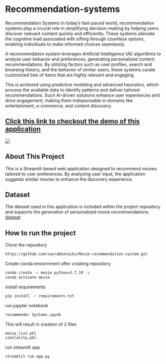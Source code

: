 # Recommendation-systems
Recommendation Systems
In today’s fast-paced world, recommendation systems play a crucial role in simplifying decision-making by helping users discover relevant content quickly and efficiently. These systems alleviate the cognitive load associated with sifting through countless options, enabling individuals to make informed choices seamlessly.

A recommendation system leverages Artificial Intelligence (AI) algorithms to analyze user behavior and preferences, generating personalized content recommendations. By utilizing factors such as user profiles, search and browsing history, and the behavior of similar users, these systems curate customized lists of items that are highly relevant and engaging.

This is achieved using predictive modeling and advanced heuristics, which process the available data to identify patterns and deliver tailored recommendations. Such AI-driven solutions enhance user experiences and drive engagement, making them indispensable in domains like entertainment, e-commerce, and content discovery.


## [Click this link to checkout the demo of this application](https://saurabhznaikz-movie-recommendation-system-app-lvevzf.streamlit.app/)

![](https://user-images.githubusercontent.com/52929512/193522485-3ba011ba-bc37-47a5-82bb-4bc4a57a23b7.gif)



## About This Project
This is a Streamlit-based web application designed to recommend movies tailored to user preferences. By analyzing user input, the application suggests similar movies to enhance the discovery experience.

## Dataset
The dataset used in this application is included within the project repository and supports the generation of personalized movie recommendations. [dataset](https://www.kaggle.com/tmdb/tmdb-movie-metadata?select=tmdb_5000_movies.csv)

## How to run the project
Clone the repository
```bash
https://github.com/saurabhznaikz/Movie-recommendation-system.git
```

Create conda enviornment after creating repository
```bash
conda create -n movie python=3.7.10 -y
conda activate movie
```
install requirements
```bash
pip install -r requirements.txt
```
run jupyter notebook
```bash
recommender Systems.ipynb
```
This will result in creation of 2 files
```bash
movie_list.pkl
similarity.pkl
```

run streamlit app
```bash
streamlit run app.py
```
